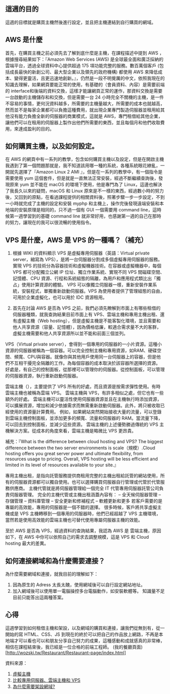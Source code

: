 ## 這週的目的
這週的目標就是購買主機然後進行設定，並且把主機連結到自行購買的網域。

## AWS 是什麼
首先，在購買主機之前必須先去了解到底什麼是主機，在課程描述中提到 AWS ，根據搜尋結果如下：『Amazon Web Services (AWS) 是全球最全面和廣泛採納的雲端平台，透過全球資料中心提供超過 175 項功能完整的服務。數百萬個客戶 (包括成長最快的新創公司、最大型企業以及領先的政府機構) 都使用 AWS 來降低成本、變得更靈活，且更迅速地創新。』，仍然是一段不明覺厲的中文，依照我現在的知識去理解，如果網頁要能正常的使用，有基礎的（會員資料、內容）是需要前端的  interface和後端的資料交換，這樣才能讓網頁正常的運作，那資料交換是需要一台啟動的主機儲存和和交換，但是需要一台 24 小時完全不關機的主機，是一件不容易的事情，更何況資料越多，所需要的主機量越大，所需要的成本也就越高，然而並不是每家企業都可以負擔這種費用，就出現企業專門製造伺服器並租用給其他沒有能力負擔全新的伺服器的商業模式，這就是 AWS，專門租借給其他企業，讓他們可以在租用的伺服器上製作出他們所需要的東西，並且每個月和他們收取費用，來達成盈利的目的。

## 如何購買主機，以及如何設定。
在 AWS 的網頁中有一系列的教學，包含如何購買主機以及設定，但是在開啟主機我遇到了第一個問題那就是，我不知道該用哪一種的系統，各種系統眼花繚亂，一開就先選擇了『Amazon Linux 2 AMI 』，但是在一系列的教學中，有一個指令是需要使用 yum 這個套件，但是就是一直無法正常安裝，經過不斷繼續查詢後，發現原來 yum 並不能在 macOS 的環境下使用，他是專門為了 Linux，這邊也解決了我長久以來的疑問，macOS 和 Linux 原來是不一樣的東西，經過數小時的努力後，又回到的原點，在看過課程提供的相關資料後，照著步驟一步一步設定，不到一小時就完成了主機的設定和安裝 myphp 和主機上，操作完後發現遠端安裝和本地端的安裝原理是相同的，只不過一個有 GUI 一個需要用 command line，這時候第一週學習到的基礎 command line 就非常好用，也感謝第一週的自己在那時的努力，讓現在的我可以很流暢的使用指令。

##  VPS 是什麼，AWS 是 VPS 的一種嗎？（補充）
1. 根據 WIKI 的資料顯示 VPS 是虛擬專用伺服器（英語：Virtual private server，縮寫為 VPS），是將一台伺服器分割成多個虛擬專用伺服器的服務。實現 VPS 的技術分為容器技術和虛擬機器技術。在容器或虛擬機器中，每個  VPS 都可分配獨立公網 IP 位址、獨立作業系統、實現不同  VPS 間磁碟空間、記憶體、CPU 資源、行程和系統組態的隔離，為用戶和應用程式類比出「獨占」使用計算資源的體驗。 VPS 可以像獨立伺服器一樣，重新安裝作業系統，安裝程式，單獨重新啟動伺服器。VPS 為使用者提供了管理組態的自由，可用於企業虛擬化，也可以用於 IDC 資源租用。

2. 首先在討論 AWS 是否為 VPS 之前，我們必須先瞭解到市面上有哪些租借的伺服器種類，就我查詢結果目前市面上有  VPS、雲端主機和專用主機出租、還有虛擬主機（Web hosting），但是虛擬主機是不能客製化環境，並且需要和他人共享資源（容量、記憶體），因為價格低廉，較適合需求量不大的客群，虛擬主機需要和他人共享資源所以並不能和前面三個並列。

VPS（Virtual private server），會得到一個專用的伺服器的一小片資源。這種小資源的伺服器被稱為一個容器。可以完全控制主機和專用資源，如RAM、硬碟空間、頻寬、CPU與容器。就像你與其他用戶使用同一台伺服器上的容器，但是他們不互相干擾完全隔離的工作。為每個容器的成本取決於該容器所選擇的資源。
好處是，有自己的控制面板，從那裡可以管理你的伺服器。從控制面板，可以管理的伺服器資源，執行重新啟動伺服器。

雲端主機（），主要提供了 VPS 所有的好處，而且資源是按需求彈性使用。有時雲端主機也被稱為雲端 VPS。
雲端主機與 VPS，有許多相似之處，但​​它也有一些額外的好處。
雲端主機可以靈活性使用伺服器資源並且在主機執行時添加資源，可以擴展資源，增加和減少依據需求而無需重新啟動伺服器。此外，將只被收取已經使用的資源量計算費用。
例如，如果網站突然開始接收大量的流量，可以登錄到雲端主機控制面板，並添加更多的頻寬、流量和伺服器的 RAM。當流量下降，可以回去到控制面板，並減少這些資源。
雲端主機的上述優勢勝過傳統的 VPS 主機解決方案。從成本的角度來看，雲端主機是略微比 VPS 更昂貴。

補充：『What is the difference between cloud hosting and VPS?
The biggest difference between the two server environments is scale（規模）.Cloud hosting offers you great server power and ultimate flexibility, from resources usage to pricing. Overall, VPS hosting will be less efficient and limited in its level of resources available to your site.』

專用主機出租，是指向託管服務提供商租用完整的主機出租給託管的網站使用，所有的伺服器資源都可以獨自使用。也可以選擇購買伺服器自行管理或代管於代管服務供應商。
主機代管就是將伺服器管理給一個完全 IT 代管專用伺服器託管公司負責伺服器管理。
完全的主機代管或主機出租涵蓋內容有：
– 全天候伺服器管理
– 存儲管理
– 資料庫管理
– 安全更新和修補程式
– 軟體更新和更多
若客戶需要的是專屬的高效能，專用的伺服器是一個不錯的選擇。
很多時候，客戶將共享虛擬主機或是 VPS 主機轉移到一個專用的伺服器時，他們已經超越了 VPS 主機環境，當然若是使用高效能的雲端主機也可替代使用專屬伺服器主機的效能。

至於 AWS 是否為 VPS，經過資料的查詢結果，我認為 AWS 是 雲端主機，原因如下，在 AWS 中你可以依照自己的需求去調整規模，這是 VPS 和 Cloud hosting 最大的差異。

## 如何連接網域和為什麼需要連接？
為什麼需要網域和連接，就我目前的理解如下：
1. 因為原生的 Adress 太長太醜，使用網域後可以自行設定網站地址。
2. 加入網域後可以使用單一電腦操控多台電腦動作，如安裝軟體等。
知識量不足目前只能答出這兩種答案。

## 心得
這週學習到如何租借主機和架設，以及網域的購買和連接，讓我們從無到有，從一開始的寫 HTML、CSS、JS 到現在的終於可以把自己的作品放上網路，不再是本地端才可以看也可以和朋友分享自己努力的成果，這種感動和成就感真的非常棒，相信在課程結束後，我已經是一位合格的前端工程師。
(我的餐廳頁面)[http://wozski.tw/Restaurant/Restaurant-page/index.html]

資料來源：
1. [虛擬主機](https://zh.wikipedia.org/wiki/%E8%99%9A%E6%8B%9F%E4%B8%BB%E6%9C%BA)
2. [比較專用伺服器、雲端主機和 VPS](https://www.taki.com.tw/blog/options-comparing-dedicated-servers-cloud-servers-and-vps/)
3. [為什麼需要架設網域?](https://ithelp.ithome.com.tw/questions/10163086)